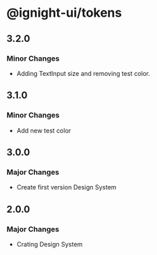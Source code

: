 # @ignight-ui/tokens

## 3.2.0

### Minor Changes

- Adding TextInput size and removing test color.

## 3.1.0

### Minor Changes

- Add new test color

## 3.0.0

### Major Changes

- Create first version Design System

## 2.0.0

### Major Changes

- Crating Design System
